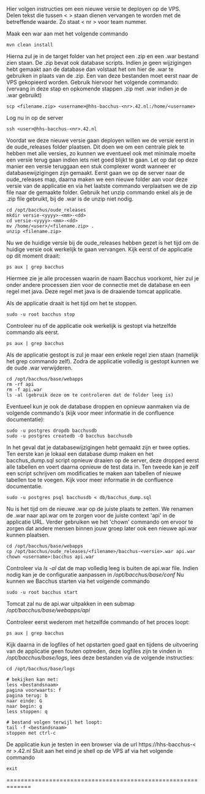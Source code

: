 Hier volgen instructies om een nieuwe versie te deployen op de VPS.  
Delen tekst die tussen < > staan dienen vervangen te worden met de betreffende waarde. Zo staat < nr > voor team nummer.

Maak een war aan met het volgende commando

    mvn clean install

Hierna zul je in de target folder van het project een .zip en een .war bestand zien staan. De .zip bevat ook database scripts. Indien je geen wijzigingen hebt gemaakt aan de database dan volstaat het om hier de .war te gebruiken in plaats van de .zip. Een van deze bestanden moet eerst naar de VPS gekopieerd worden. Gebruik hiervoor het volgende commando: (vervang in deze stap en opkomende stappen .zip met .war indien je de .war gebruikt)

	scp <filename.zip> <username>@hhs-bacchus-<nr>.42.nl:/home/<username>

Log nu in op de server

    ssh <user>@hhs-bacchus-<nr>.42.nl
Voordat we deze nieuwe versie gaan deployen willen we de versie eerst in de oude_releases folder plaatsen. Dit doen we om een centrale plek te hebben met alle versies, zo kunnen we eventueel ook met minimale moeite een versie terug gaan indien iets niet goed blijkt te gaan. Let op dat op deze manier een versie teruggaan een stuk complexer wordt wanneer er databasewijzigingen zijn gemaakt. Eerst gaan we op de server naar de oude_releases map, daarna maken we een nieuwe folder aan voor deze versie van de applicatie en via het laatste commando verplaatsen we de zip file naar de gemaakte folder. Gebruik het unzip commando enkel als je de .zip file gebruikt, bij de .war is de unzip niet nodig. 

    cd /opt/bacchus/oude_releases
    mkdir versie-<yyyy>-<mm>-<dd>
    cd versie-<yyyy>-<mm>-<dd>
    mv /home/<user>/<filename.zip> .
    unzip <filename.zip>
Nu we de huidige versie bij de oude_releases hebben gezet is het tijd om de huidige versie ook werkelijk te gaan vervangen. Kijk eerst of de applicatie op dit moment draait:

	ps aux | grep bacchus

Hiermee zie je alle processen waarin de naam Bacchus voorkomt, hier zul je onder andere processen zien voor de connectie met de database en een regel met java. Deze regel met java is de draaiende tomcat applicatie.

Als de applicatie draait is het tijd om het te stoppen. 

	sudo -u root bacchus stop
Controleer nu of de applicatie ook werkelijk is gestopt via hetzelfde commando als eerst.

	ps aux | grep bacchus
Als de applicatie gestopt is zul je maar een enkele regel zien staan (namelijk het grep commando zelf). Zodra de applicatie volledig is gestopt kunnen we de oude .war verwijderen.

	cd /opt/bacchus/base/webapps
	rm -rf api
	rm -f api.war
	ls -al (gebruik deze om te controleren dat de folder leeg is)
	
Eventueel kun je ook de database droppen en opnieuw aanmaken via de volgende commando's (kijk voor meer informatie in de confluence documentatie):

	sudo -u postgres dropdb bacchusdb
	sudo -u postgres createdb -O bacchus bacchusdb

In het geval dat je databasewijzigingen hebt gemaakt zijn er twee opties. Ten eerste kan je lokaal een database dump maken en het bacchus_dump.sql script opnieuw draaien op de server, deze dropped eerst alle tabellen en voert daarna opnieuw de test data in. Ten tweede kan je zelf een script schrijven om modificaties te maken aan tabellen of nieuwe tabellen toe te voegen. Kijk voor meer informatie in de confluence documentatie.

	sudo -u postgres psql bacchusdb < db/bacchus_dump.sql
Nu is het tijd om de nieuwe .war op de juiste plaats te zetten. We renamen de .war naar api.war om te zorgen voor de juiste context 'api' in de applicatie URL. Verder gebruiken we het 'chown' commando om ervoor te zorgen dat andere mensen binnen jouw groep later ook een nieuwe api.war kunnen plaatsen.

	cd /opt/bacchus/base/webapps
	cp /opt/bacchus/oude_releases/<filename>/bacchus-<versie>.war api.war 
	chown <username>:bacchus api.war

Controleer via *ls -al* dat de map volledig leeg is buiten de api.war file.
Indien nodig kan je de configuratie aanpassen in */opt/bacchus/base/conf*
Nu kunnen we Bacchus starten via het volgende commando

	sudo -u root bacchus start
Tomcat zal nu de api.war uitpakken in een submap */opt/bacchus/base/webapps/api*

Controleer eerst wederom met hetzelfde commando of het proces loopt:

	ps aux | grep bacchus
	
Kijk daarna in de logfiles of het opstarten goed gaat en tijdens de uitvoering van de applicatie geen fouten optreden, deze logfiles zijn te vinden in */opt/bacchus/base/logs*, lees deze bestanden via de volgende instructies:

	cd /opt/bacchus/base/logs
	
	# bekijken kan met:
	less <bestandsnaam>
	pagina voorwaarts: f
	pagina terug: b
	naar einde: G
	naar begin: g
	less stoppen: q
  
	# bestand volgen terwijl het loopt:
	tail -f <bestandsnaam>
	stoppen met ctrl-c

De applicatie kun je testen in een browser via de url https://hhs-bacchus-< nr >.42.nl
Sluit aan het eind je shell op de VPS af via het volgende commando

	exit

=============================================================


